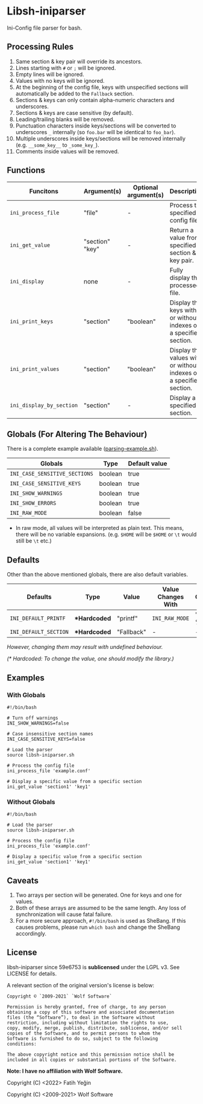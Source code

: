 # Libsh-iniparser

Ini-Config file parser for bash.

## Processing Rules

1. Same section & key pair will override its ancestors.
2. Lines starting with `#` or `;` will be ignored.
3. Empty lines will be ignored.
4. Values with no keys will be ignored.
5. At the beginning of the config file, keys with unspecified sections will automatically be added to the `Fallback` section.
6. Sections & keys can only contain alpha-numeric characters and underscores.
7. Sections & keys are case sensitive (by default).
8. Leading/trailing blanks will be removed.
9. Punctuation characters inside keys/sections will be converted to underscores `_` internally (so `foo.bar` will be identical to `foo_bar`).
10. Multiple underscores inside keys/sections will be removed internally (e.g. `__some_key__` to `_some_key_`).
11. Comments inside values will be removed.

## Functions

|Funcitons               |Argument(s)    |Optional argument(s)|Description                                                       |
|---                     |---            |---                 |---                                                               |
|`ini_process_file`      |"file"         |-                   |Process the specified config file.                                |
|`ini_get_value`         |"section" "key"|-                   |Return a value from specified section & key pair.                 |
|`ini_display`           |none           |-                   |Fully display the processed file.                                 |
|`ini_print_keys`      |"section"      |"boolean"           |Display the keys with or without indexes of a specified section.  |
|`ini_print_values`    |"section"      |"boolean"           |Display the values with or without indexes of a specified section.|
|`ini_display_by_section`|"section"      |-                   |Display a specified section.                                      |

## Globals (For Altering The Behaviour)

There is a complete example available ([parsing-example.sh](demo/parsing-example.sh)).

|Globals                         |Type   |Default value|
|---                             |---    |---          |
|`INI_CASE_SENSITIVE_SECTIONS`|boolean|true         |
|`INI_CASE_SENSITIVE_KEYS`    |boolean|true         |
|`INI_SHOW_WARNINGS`          |boolean|true         |
|`INI_SHOW_ERRORS`            |boolean|true         |
|`INI_RAW_MODE`               |boolean|false        |
  
* In raw mode, all values will be interpreted as plain text. This means, there will be no variable expansions. (e.g. `$HOME` will be `$HOME` or `\t` would still be `\t` etc.)

## Defaults

Other than the above mentioned globals, there are also default variables.

|Defaults             |Type     |Value     |Value Changes With|Value Changes to|
|---                  |---      |---       |---               |---             |
|`INI_DEFAULT_PRINTF` |**\*Hardcoded**|"printf"  |`INI_RAW_MODE` |"printf %s"     |
|`INI_DEFAULT_SECTION`|**\*Hardcoded**|"Fallback"|-                 |-               |
  
*However, changing them may result with undefined behaviour.*
  
*(\* Hardcoded: To change the value, one should modify the library.)*

## Examples

### With Globals

```shell
#!/bin/bash

# Turn off warnings
INI_SHOW_WARNINGS=false

# Case insensitive section names
INI_CASE_SENSITIVE_KEYS=false

# Load the parser
source libsh-iniparser.sh

# Process the config file
ini_process_file 'example.conf'

# Display a specific value from a specific section
ini_get_value 'section1' 'key1'
```

### Without Globals

```shell
#!/bin/bash

# Load the parser
source libsh-iniparser.sh

# Process the config file
ini_process_file 'example.conf'

# Display a specific value from a specific section
ini_get_value 'section1' 'key1'
```

## Caveats

1. Two arrays per section will be generated. One for keys and one for values.
2. Both of these arrays are assumed to be the same length. Any loss of synchronization will cause fatal failure.
3. For a more secure approach, `#!/bin/bash` is used as SheBang. If this causes problems, please run `which bash` and change the SheBang accordingly.

## License

libsh-iniparser since 59e6753 is **sublicensed** under the LGPL v3. See LICENSE for details.
  
A relevant section of the original version's license is below:
```
Copyright © `2009-2021` `Wolf Software`

Permission is hereby granted, free of charge, to any person
obtaining a copy of this software and associated documentation
files (the “Software”), to deal in the Software without
restriction, including without limitation the rights to use,
copy, modify, merge, publish, distribute, sublicense, and/or sell
copies of the Software, and to permit persons to whom the
Software is furnished to do so, subject to the following
conditions:

The above copyright notice and this permission notice shall be
included in all copies or substantial portions of the Software.
```
  
**Note: I have no affiliation with Wolf Software.**
  
Copyright (C) <2022> Fatih Yeğin
  
Copyright (C) <2009-2021> Wolf Software
